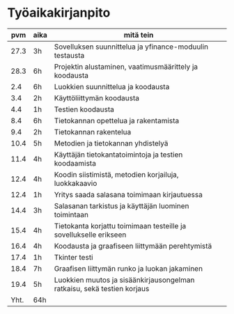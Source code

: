 # Työaikakirjanpito
|pvm| aika | mitä tein|
|---|---|---|
|27.3|  3h | Sovelluksen suunnittelua ja yfinance-moduulin testausta |
|28.3|  6h | Projektin alustaminen, vaatimusmäärittely ja koodausta |
|2.4 |  6h | Luokkien suunnittelua ja koodausta |
|3.4 |  2h | Käyttöliittymän koodausta |
|4.4 |  1h | Testien koodausta |
|8.4 |  6h | Tietokannan opettelua ja rakentamista |
|9.4 |  2h | Tietokannan rakentelua |
|10.4| 5h | Metodien ja tietokannan yhdistelyä |
|11.4| 4h | Käyttäjän tietokantatoimintoja ja testien koodaamista |
|12.4| 4h | Koodin siistimistä, metodien korjailuja, luokkakaavio |
|12.4| 1h | Yritys saada salasana toimimaan kirjautuessa|
|14.4| 3h| Salasanan tarkistus ja käyttäjän luominen toimintaan|
|15.4| 4h | Tietokanta korjattu toimimaan testeille ja sovellukselle erikseen|
|16.4| 4h | Koodausta ja graafiseen liittymään perehtymistä |
|17.4| 1h | Tkinter testi|
|18.4| 7h | Graafisen liittymän runko ja luokan jakaminen|
|19.4| 5h | Luokkien muutos ja sisäänkirjausongelman ratkaisu, sekä testien korjaus|
|Yht.| 64h|
